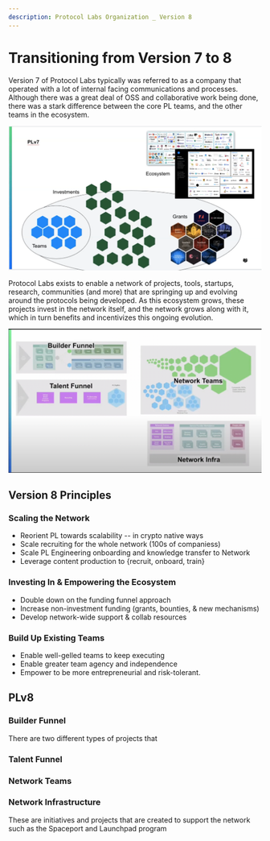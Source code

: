 ```yaml
---
description: Protocol Labs Organization _ Version 8
---
```


# Transitioning from Version 7 to 8
Version 7 of Protocol Labs typically was referred to as a company that operated with a lot of internal facing communications and processes. Although there was a great deal of OSS and collaborative work being done, there was a stark difference between the core PL teams, and the other teams in the ecosystem.

![PL Version 7](<../../.gitbook/assets/plv7.png>)

Protocol Labs exists to enable a network of projects, tools, startups, research, communities (and more) that are springing up and evolving around the protocols being developed. As this ecosystem grows, these projects invest in the network itself, and the network grows along with it, which in turn benefits and incentivizes this ongoing evolution.

![PL Version 8](<../../.gitbook/assets/plv8.png>)

## Version 8 Principles
### Scaling the Network
* Reorient PL towards scalability -- in crypto native ways
* Scale recruiting for the whole network (100s of companiess)
* Scale PL Engineering onboarding and knowledge transfer to Network
* Leverage content production to {recruit, onboard, train}


### Investing In & Empowering the Ecosystem
* Double down on the funding funnel approach
* Increase non-investment funding (grants, bounties, & new mechanisms)
* Develop network-wide support & collab resources


### Build Up Existing Teams
* Enable well-gelled teams to keep executing
* Enable greater team agency and independence
* Empower to be more entrepreneurial and risk-tolerant.


## PLv8
### Builder Funnel
There are two different types of projects that

### Talent Funnel

### Network Teams

### Network Infrastructure
These are initiatives and projects that are created to support the network such as the Spaceport and Launchpad program
